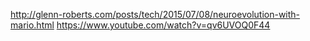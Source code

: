 http://glenn-roberts.com/posts/tech/2015/07/08/neuroevolution-with-mario.html
https://www.youtube.com/watch?v=qv6UVOQ0F44
